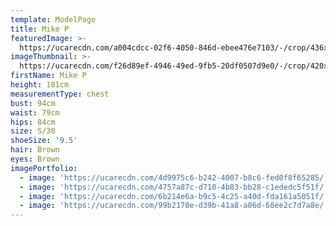 ```yaml
---
template: ModelPage
title: Mike P
featuredImage: >-
  https://ucarecdn.com/a004cdcc-02f6-4050-846d-ebee476e7103/-/crop/436x186/0,114/-/preview/
imageThumbnail: >-
  https://ucarecdn.com/f26d89ef-4946-49ed-9fb5-20df0507d9e0/-/crop/420x632/0,0/-/preview/
firstName: Mike P
height: 181cm
measurementType: chest
bust: 94cm
waist: 79cm
hips: 84cm
size: S/30
shoeSize: '9.5'
hair: Brown
eyes: Brown
imagePortfolio:
  - image: 'https://ucarecdn.com/4d9975c6-b242-4007-b8c6-fed0f8f65285/'
  - image: 'https://ucarecdn.com/4757a87c-d710-4b83-bb28-c1ededc5f51f/'
  - image: 'https://ucarecdn.com/6b214e6a-b9c5-4c25-a40d-fda161a5051f/'
  - image: 'https://ucarecdn.com/99b2170e-d39b-41a8-a06d-68ee2c7d7a8e/'
---
```


